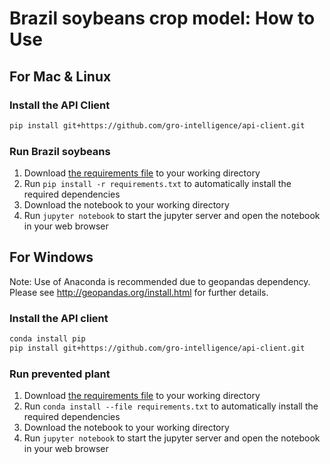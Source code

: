 # Brazil soybeans crop model: How to Use

## For Mac & Linux

### Install the API Client

```sh
pip install git+https://github.com/gro-intelligence/api-client.git
```

### Run Brazil soybeans

1. Download [the requirements file](./requirements.txt) to your working directory
2. Run `pip install -r requirements.txt` to automatically install the required dependencies
3. Download the notebook to your working directory
4. Run `jupyter notebook` to start the jupyter server and open the notebook in your web browser

## For Windows

Note: Use of Anaconda is recommended due to geopandas dependency. Please see <http://geopandas.org/install.html> for further details.

### Install the API client

```sh
conda install pip
pip install git+https://github.com/gro-intelligence/api-client.git
```

### Run prevented plant

1. Download [the requirements file](./requirements.txt) to your working directory
2. Run `conda install --file requirements.txt` to automatically install the required dependencies
3. Download the notebook to your working directory
4. Run `jupyter notebook` to start the jupyter server and open the notebook in your web browser